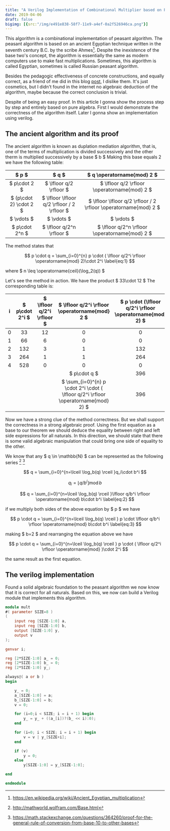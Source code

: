```yaml
---
title: "A Verilog Implementation of Combinational Multiplier based on Peasant Algorithm"
date: 2019-04-06
draft: false
bigimg: [{src:"/img/e491e838-58f7-11e9-a4ef-0a2f526946ca.png"}]
---
```


This algorithm is a combinational implementation of peasant algorithm. The peasant algorithm is based on an ancient Egyptian technique written in the seventh century B.C. by the scribe Ahmes[^F3]. Despite the inexistence of the base two's concept, the algorithm is essentially the same as modern computers use to make fast multiplications. Sometimes, this algorithm is called Egyptian, sometimes is called Russian peasant algorithm.

Besides the pedagogic effectiveness of concrete constructions, and equally correct, as a friend of me did in this blog [post](https://sistenix.com/peasant.html), I dislike them. It's just cosmetics, but I didn't found in the internet no algebraic deduction of the algorithm, maybe because the correct conclusion is trivial.

Despite of being an easy proof. In this article I gonna show the process step by step and entirely based on pure algebra. First I would demonstrate the correctness of the algorithm itself. Later I gonna show an implementation using verilog.

## The ancient algorithm and its proof

The ancient algorithm is known as duplation mediation algorithm, that is, one of the terms of multiplication is divided successively and the other therm is multiplied successively by a base $ b $ Making this base equals 2 we have the following table:


| $ p $                    |$ q $                                             | $ q \operatorname{mod} 2 $                                           |
|:------------------------:|:------------------------------------------------:|:--------------------------------------------------------------------:|
| $ p\cdot 2 $             | $ \lfloor q/2 \rfloor  $                         | $  \lfloor q/2 \rfloor \operatorname{mod} 2 $                        |
| $ (p\cdot 2) \cdot 2 $   | $  \lfloor \lfloor q/2 \rfloor / 2 \rfloor  $    | $  \lfloor \lfloor q/2 \rfloor / 2 \rfloor \operatorname{mod} 2 $    |
| $ \vdots $               | $ \vdots $                                       | $ \vdots $                                                           |
| $ p\cdot 2^n $           | $ \lfloor q/2^n \rfloor  $                       | $ \lfloor q/2^n \rfloor \operatorname{mod} 2 $                       |

The method states that

$$ p \cdot q = \sum_{i=0}^{n} p \cdot ( \lfloor q/2^i \rfloor \operatorname{mod} 2)\cdot 2^i \label{eq:1} $$

where $ n \leq \operatorname{ceil}(\log_2(q)) $

Let's see the method in action. We have the product $ 33\cdot 12 $ The corresponding table is:

| i |$ p\cdot 2^i $   |$ \lfloor q/2^i \rfloor $  |$ \lfloor q/2^i \rfloor \operatorname{mod} 2 $                                     |$  p \cdot (\lfloor q/2^i \rfloor \operatorname{mod} 2)  $ |
|:-:|:-----------------:|:---------------------------:|:-----------------------------------------------------------------------------------:|:-----------------------------------------------------------:|
| 0 | 33                | 12                          | 0                                                                                   | 0                                                           |
| 1 | 66                | 6                           | 0                                                                                   | 0                                                           |
| 2 | 132               | 3                           | 1                                                                                   | 132                                                         |
| 3 | 264               | 1                           | 1                                                                                   | 264                                                         |
| 4 | 528               | 0                           | 0                                                                                   | 0                                                           |
|   |                   |                             |$ p\cdot q $                                                                       | 396                                                         |
|   |                   |                             |$ \sum_{i=0}^{n} p \cdot 2^i \cdot ( \lfloor q/2^i \rfloor \operatorname{mod} 2) $ | 396                                                         |

Now we have a strong clue of the method correctness. But we shall support the correctness in a strong algebraic proof. Using the first equation as a base to our theorem we should deduce the equality between right and left side expressions for all naturals. In this direction, we should state that there is some valid algebraic manipulation that could bring one side of equality to the other.

<!-- $$ q/b = \left \lfloor q / b \right \rfloor + q \operatorname{mod} b $$ -->

We know that any $ q \in \mathbb{N} $ can be represented as the following series [^F1] [^F2]

$$ q = \sum_{i=0}^{n=\lceil \log_b(q) \rceil }q_i\cdot b^i $$

$$ q_i= \lfloor q/b^i \rfloor \operatorname{mod} b $$

$$ q = \sum_{i=0}^{n=\lceil \log_b(q) \rceil }\lfloor q/b^i \rfloor \operatorname{mod} b\cdot b^i \label{eq:2} $$


if we multiply both sides of the above equation by $ p $ we have

$$ p \cdot q = \sum_{i=0}^{n=\lceil \log_b(q) \rceil } p \cdot \lfloor q/b^i \rfloor \operatorname{mod} b\cdot b^i \label{eq:3} $$

making $ b=2 $ and rearranging the equation above we have

$$ p \cdot q = \sum_{i=0}^{n=\lceil \log_b(q) \rceil } p \cdot ( \lfloor q/2^i \rfloor \operatorname{mod}  )\cdot 2^i $$

the same result as the first equation.

[^F1]: http://mathworld.wolfram.com/Base.html
[^F2]: https://math.stackexchange.com/questions/364260/proof-for-the-general-rule-of-conversion-from-base-10-to-other-bases
[^F3]: https://en.wikipedia.org/wiki/Ancient_Egyptian_multiplication

## The verilog implementation

Found a solid algebraic foundation to the peasant algorithm we now know that it is correct for all naturals. Based on this, we now can build a Verilog module that implements this algorithm.

```verilog
module mult
#( parameter SIZE=8 )
(
    input reg [SIZE-1:0] a,
    input reg [SIZE-1:0] b,
    output [SIZE-1:0] y,
    output v
);

genvar i;

reg [2*SIZE-1:0] a_ = 0;
reg [2*SIZE-1:0] b_ = 0;
reg [2*SIZE-1:0] y_;

always@( a or b )
begin

    y_ = 0;
    a_[SIZE-1:0] = a;
    b_[SIZE-1:0] = b;
    v = 0;

    for (i=0;i < SIZE; i = i + 1) begin
        y_ = y_ + ((a_[i])?(b_ << i):0);
    end

    for (i=0; i < SIZE; i = i + 1) begin
        v = v | y_[SIZE+i];
    end

    if (v)
        y = 0;
    else
        y[SIZE-1:0] = y_[SIZE-1:0];

end

endmodule
```


